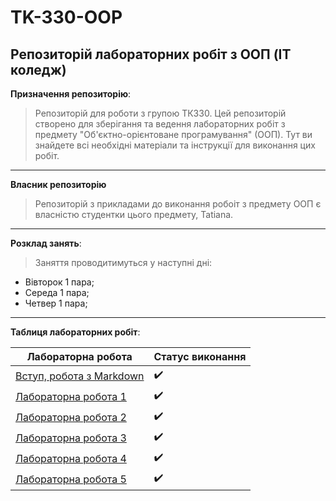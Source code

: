 # TK-330-OOP
## Репозиторій лабораторних робіт з ООП (IT коледж)
**Призначення репозиторію**:
> Репозиторій для роботи з групою ТК330. Цей репозиторій створено для зберігання та ведення лабораторних робіт з предмету "Об'єктно-орієнтоване програмування" (ООП). Тут ви знайдете всі необхідні матеріали та інструкції для виконання цих робіт.
---

**Власник репозиторію**
> Репозиторій з прикладами до виконання робоіт з предмету ООП є власністю студентки цього предмету, Tatiana.
---

**Розклад занять**:
> Заняття проводитимуться у наступні дні:
- Вівторок 1 пара;
- Середа 1 пара;
- Четвер 1 пара;
---
**Таблиця лабораторних робіт**:

| Лабораторна робота | Статус виконання |
|---------------------------------------------------------------|------------------|
| [Вступ, робота з Markdown](init/README.md)                    |:heavy_check_mark:|
| [Лабораторна робота 1](1_lab/README.md)                       |:heavy_check_mark:|
| [Лабораторна робота 2](2_lab/README.md)                       |:heavy_check_mark:|
| [Лабораторна робота 3](3_lab/README.md)                       |:heavy_check_mark:|
| [Лабораторна робота 4](4_lab/README.md)                       |:heavy_check_mark:|
| [Лабораторна робота 5](https://tan4esm.github.io/tk330_oop_m/)|:heavy_check_mark:|